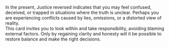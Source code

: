 In the present, Justice reversed indicates that you may feel confused, deceived, or trapped in situations where the truth is unclear. Perhaps you are experiencing conflicts caused by lies, omissions, or a distorted view of reality.  
This card invites you to look within and take responsibility, avoiding blaming external factors. Only by regaining clarity and honesty will it be possible to restore balance and make the right decisions.
